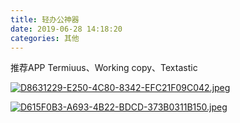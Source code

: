 ```yaml
---
title: 轻办公神器
date: 2019-06-28 14:18:20
categories: 其他
---
```


推荐APP Termiuus、Working copy、Textastic

[![D8631229-E250-4C80-8342-EFC21F09C042.jpeg](https://i.loli.net/2019/06/28/5d161118d453868515.jpeg)](https://i.loli.net/2019/06/28/5d161118d453868515.jpeg)

[![D615F0B3-A693-4B22-BDCD-373B0311B150.jpeg](https://i.loli.net/2019/06/28/5d16123cf046f65815.jpeg)](https://i.loli.net/2019/06/28/5d16123cf046f65815.jpeg)